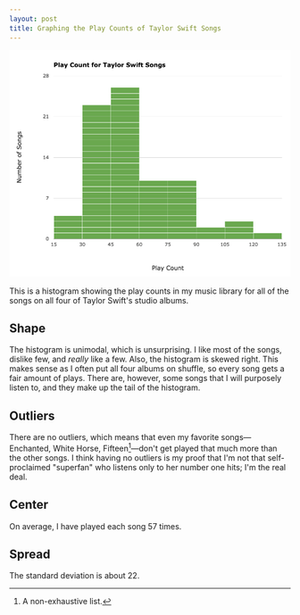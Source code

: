 ```yaml
---
layout: post
title: Graphing the Play Counts of Taylor Swift Songs
---
```


![Play Counts of Taylor Swift Songs](/assets/2014/09/play-counts-taylor-swift.png)

This is a histogram showing the play counts in my music library for all of the songs on all four of Taylor Swift's studio albums.

## Shape

The histogram is unimodal, which is unsurprising. I like most of the songs, dislike few, and *really* like a few. Also, the histogram is skewed right. This makes sense as I often put all four albums on shuffle, so every song gets a fair amount of plays. There are, however, some songs that I will purposely listen to, and they make up the tail of the histogram.

## Outliers

There are no outliers, which means that even my favorite songs—Enchanted, White Horse, Fifteen[^1]—don't get played that much more than the other songs. I think having no outliers is my proof that I'm not that self-proclaimed "superfan" who listens only to her number one hits; I'm the real deal.

## Center

On average, I have played each song 57 times.

## Spread

The standard deviation is about 22.

[^1]: A non-exhaustive list.

